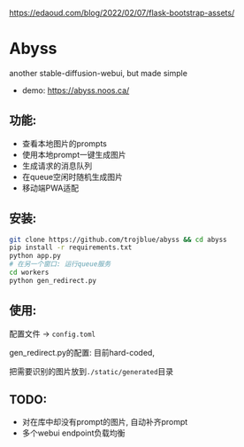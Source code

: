 https://edaoud.com/blog/2022/02/07/flask-bootstrap-assets/

# Abyss

another stable-diffusion-webui, but made simple
- demo: https://abyss.noos.ca/


## 功能:
- 查看本地图片的prompts
- 使用本地prompt一键生成图片
- 生成请求的消息队列
- 在queue空闲时随机生成图片
- 移动端PWA适配


## 安装:
```bash
git clone https://github.com/trojblue/abyss && cd abyss
pip install -r requirements.txt
python app.py
# 在另一个窗口: 运行queue服务
cd workers
python gen_redirect.py
```

## 使用:
配置文件 → `config.toml`

gen_redirect.py的配置: 目前hard-coded,

把需要识别的图片放到`./static/generated`目录


## TODO:
- 对在库中却没有prompt的图片, 自动补齐prompt
- 多个webui endpoint负载均衡
